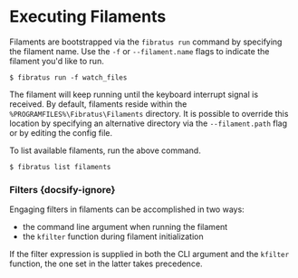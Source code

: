 # Executing Filaments

Filaments are bootstrapped via the `fibratus run` command by specifying the filament name. Use the `-f` or `--filament.name` flags to indicate the filament you'd like to run.

```
$ fibratus run -f watch_files
```

The filament will keep running until the keyboard interrupt signal is received. By default, filaments reside within the `%PROGRAMFILES%\Fibratus\Filaments` directory. It is possible to override this location by specifying an alternative directory via the `--filament.path` flag or by editing the config file.

To list available filaments, run the above command.

```
$ fibratus list filaments
```

### Filters {docsify-ignore}

Engaging filters in filaments can be accomplished in two ways:

- the command line argument when running the filament
- the `kfilter` function during filament initialization

If the filter expression is supplied in both the CLI argument and the `kfilter` function, the one set in the latter takes precedence.
